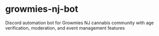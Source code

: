 # growmies-nj-bot
Discord automation bot for Growmies NJ cannabis community with age verification, moderation, and event management features

